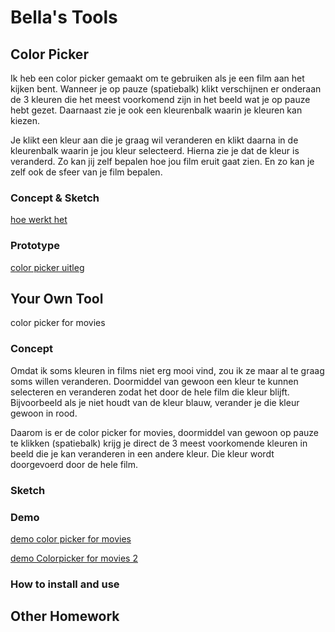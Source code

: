 # Bella's Tools

## Color Picker

Ik heb een color picker gemaakt om te gebruiken als je een film aan het kijken bent. Wanneer je op pauze (spatiebalk) klikt verschijnen er onderaan de 3 kleuren die het meest voorkomend zijn in het beeld wat je op pauze hebt gezet. Daarnaast zie je ook een kleurenbalk waarin je kleuren kan kiezen. 

Je klikt een kleur aan die je graag wil veranderen en klikt daarna in de kleurenbalk waarin je jou kleur selecteerd. Hierna zie je dat de kleur is veranderd. Zo kan jij zelf bepalen hoe jou film eruit gaat zien. En zo kan je zelf ook de sfeer van je film bepalen.

### Concept & Sketch

[hoe werkt het](hoewerkthet.pdf)

### Prototype

[color picker uitleg](procesprint.pdf)

## Your Own Tool

color picker for movies

### Concept

Omdat ik soms kleuren in films niet erg mooi vind, zou ik ze maar al te graag soms willen veranderen. Doormiddel van gewoon een kleur te kunnen selecteren en veranderen zodat het door de hele film die kleur blijft. Bijvoorbeeld als je niet houdt van de kleur blauw, verander je die kleur gewoon in rood. 

Daarom is er de color picker for movies, doormiddel van gewoon op pauze te klikken (spatiebalk) krijg je direct de 3 meest voorkomende kleuren in beeld die je kan veranderen in een andere kleur. Die kleur wordt doorgevoerd door de hele film. 

### Sketch

### Demo

[demo color picker for movies](https://vimeo.com/159327212)

[demo Colorpicker for movies 2](https://vimeo.com/159337120)



### How to install and use

## Other Homework

